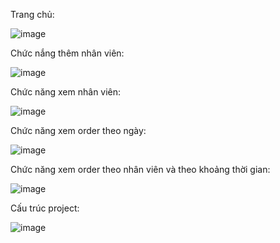 Trang chủ:

![image](https://github.com/TPQuys/www_week2/assets/144656972/c591c382-0868-49f3-b9aa-2ce581d3ab7d)

Chức nắng thêm nhân viên:

![image](https://github.com/TPQuys/www_week2/assets/144656972/1cfae896-4ce6-4049-8dab-136531a5f711)

Chức năng xem nhân viên:

![image](https://github.com/TPQuys/www_week2/assets/144656972/70dee33b-5269-4d77-8ca6-3bf4858b3abc)

Chức năng xem order theo ngày: 

![image](https://github.com/TPQuys/www_week2/assets/144656972/64b8585b-8476-4429-af2e-118f166739fb)

Chức năng xem order theo nhân viên và theo khoảng thời gian:

![image](https://github.com/TPQuys/www_week2/assets/144656972/d1a0922b-01d2-4fb7-85a7-23f6b21e1e71)

Cấu trúc project:

![image](https://github.com/TPQuys/www_week2/assets/144656972/ea8e4063-9551-4675-bd03-5a36dad0fe77)


